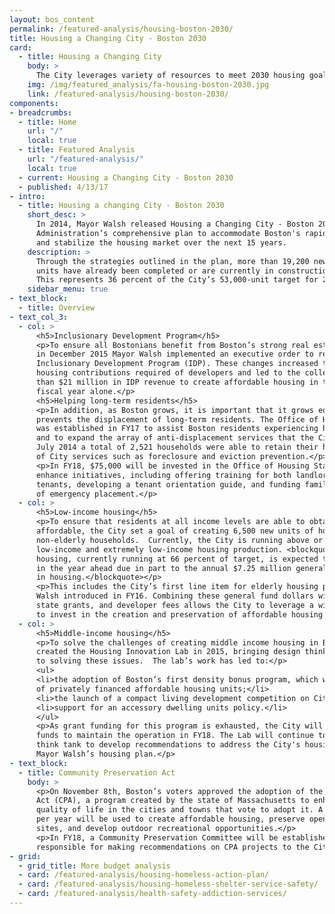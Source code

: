 ```yaml
---
layout: bos_content
permalink: /featured-analysis/housing-boston-2030/
title: Housing a Changing City - Boston 2030
card:
  - title: Housing a Changing City
    body: >
      The City leverages variety of resources to meet 2030 housing goals.
    img: /img/featured_analysis/fa-housing-boston-2030.jpg
    link: /featured-analysis/housing-boston-2030/
components:
- breadcrumbs:
  - title: Home
    url: "/"
    local: true
  - title: Featured Analysis
    url: "/featured-analysis/"
    local: true
  - current: Housing a Changing City - Boston 2030
  - published: 4/13/17
- intro:
  - title: Housing a changing City - Boston 2030
    short_desc: >
      In 2014, Mayor Walsh released Housing a Changing City - Boston 2030, the
      Administration’s comprehensive plan to accommodate Boston's rapid growth 
      and stabilize the housing market over the next 15 years. 
    description: >
      Through the strategies outlined in the plan, more than 19,200 new housing 
      units have already been completed or are currently in construction. 
      This represents 36 percent of the City’s 53,000-unit target for 2030. 
    sidebar_menu: true
- text_block:
  - title: Overview
- text_col_3:
  - col: >
      <h5>Inclusionary Development Program</h5>  
      <p>To ensure all Bostonians benefit from Boston’s strong real estate market, 
      in December 2015 Mayor Walsh implemented an executive order to reform the 
      Inclusionary Development Program (IDP). These changes increased the affordable 
      housing contributions required of developers and led to the collection of more 
      than $21 million in IDP revenue to create affordable housing in the last 
      fiscal year alone.</p>
      <h5>Helping long-term residents</h5>
      <p>In addition, as Boston grows, it is important that it grows equitably and 
      prevents the displacement of long-term residents. The Office of Housing Stability 
      was established in FY17 to assist Boston residents experiencing housing crises 
      and to expand the array of anti-displacement services that the City offers. Since 
      July 2014 a total of 2,521 households were able to retain their housing as a result 
      of City services such as foreclosure and eviction prevention.</p>
      <p>In FY18, $75,000 will be invested in the Office of Housing Stability to 
      enhance initiatives, including offering training for both landlords and 
      tenants, developing a tenant orientation guide, and funding families in need 
      of emergency placement.</p>
  - col: >
      <h5>Low-income housing</h5>
      <p>To ensure that residents at all income levels are able to obtain housing that is 
      affordable, the City set a goal of creating 6,500 new units of housing for low-income, 
      non-elderly households.  Currently, the City is running above or near target in both 
      low-income and extremely low-income housing production. <blockquote>Low-income senior 
      housing, currently running at 66 percent of target, is expected to increase substantially 
      in the year ahead due in part to the annual $7.25 million general fund investment 
      in housing.</blockquote></p>
      <p>This includes the City’s first line item for elderly housing production, which Mayor 
      Walsh introduced in FY16. Combining these general fund dollars with federal grants, 
      state grants, and developer fees allows the City to leverage a wide variety of sources 
      to invest in the creation and preservation of affordable housing citywide.</p>
  - col: >
      <h5>Middle-income housing</h5>
      <p>To solve the challenges of creating middle income housing in Boston, Mayor Walsh 
      created the Housing Innovation Lab in 2015, bringing design thinking and innovation 
      to solving these issues.  The lab’s work has led to:</p>
      <ul>
      <li>the adoption of Boston’s first density bonus program, which will yield hundreds 
      of privately financed affordable housing units;</li>
      <li>the launch of a compact living development competition on City-owned vacant land; and</li>
      <li>support for an accessory dwelling units policy.</li>
      </ul>
      <p>As grant funding for this program is exhausted, the City will invest $97,500 in general 
      funds to maintain the operation in FY18. The Lab will continue to serve as an internal 
      think tank to develop recommendations to address the City's housing crisis and implement 
      Mayor Walsh’s housing plan.</p>
- text_block:
  - title: Community Preservation Act
    body: >
      <p>On November 8th, Boston’s voters approved the adoption of the Community Preservation 
      Act (CPA), a program created by the state of Massachusetts to enhance livability and 
      quality of life in the cities and towns that vote to adopt it. A projected $20 million 
      per year will be used to create affordable housing, preserve open space and historic 
      sites, and develop outdoor recreational opportunities.</p>
      <p>In FY18, a Community Preservation Committee will be established, and will be 
      responsible for making recommendations on CPA projects to the City Council.</p>
- grid: 
  - grid_title: More budget analysis
  - card: /featured-analysis/housing-homeless-action-plan/
  - card: /featured-analysis/housing-homeless-shelter-service-safety/
  - card: /featured-analysis/health-safety-addiction-services/
---
```

